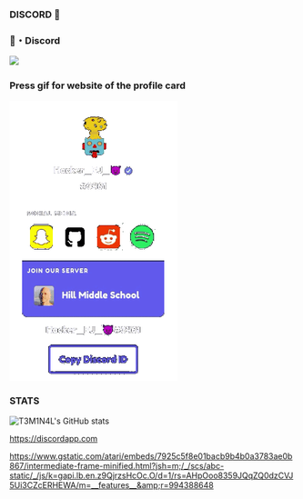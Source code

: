 ### DISCORD 👋


 <h3>🌙・Discord</h3>
 <a href="https://discord.com/users/861917446750863402">
  <img src="https://lanyard.cnrad.dev/api/861917446750863402">
</a>  
<h3>Press gif for website of the profile card</h3>
 <a href="https://t3m1n4l.github.io/ejdiscordprofile.github.io/">
  <img src="https://raw.githubusercontent.com/T3M1N4L/LOGO/main/discordprofile.gif">
</a>




### STATS

![T3M1N4L's GitHub stats](https://github-readme-stats.vercel.app/api?username=T3M1N4L&show_icons=true&theme=tokyonight)


https://discordapp.com

https://www.gstatic.com/atari/embeds/7925c5f8e01bacb9b4b0a3783ae0b867/intermediate-frame-minified.html?jsh=m;/_/scs/abc-static/_/js/k=gapi.lb.en.z9QjrzsHcOc.O/d=1/rs=AHpOoo8359JQqZQ0dzCVJ5Ui3CZcERHEWA/m=__features__&amp;r=994388648

